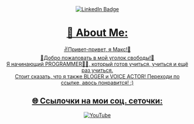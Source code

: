 <div align="center">

<div id="badges">
  <a href="your-linkedin-URL">
    <img src="https://media1.tenor.com/m/lER2_kKTywYAAAAC/monkey-adult-swim.gif" alt="LinkedIn Badge"/>

# 💫 About Me:
✌️Привет-привет, я Макс!👋 <br> 🤟Добро пожаловать в мой уголок свободы!🤘 <br>Я начинающий PROGRAMMER👨‍💻,
который готов учиться, учиться и ещё раз учиться.<br> Стоит сказать, что я также BLOGER и VOICE ACTOR! Переходи по ссылке, авось понравится! :)<br>


## 🌐 Ссылочки на мои соц. сеточки:
[![YouTube](https://img.shields.io/badge/YouTube-%23FF0000.svg?logo=YouTube&logoColor=white)](https://youtube.com/c/MrMaxGaming) 
